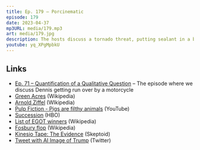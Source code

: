 ```yaml
---
title: Ep. 179 – Porcinematic
episode: 179
date: 2023-04-37
mp3URL: media/179.mp3
art: media/179.jpg
description: The hosts discuss a tornado threat, putting sealant in a basement, Dennis has a new granddaughter, Dennis's nickname was Diggy, Arnold, from Green Acres, Dennis was homeless with "Don't Call Me Pig" Arnold, S04E02 of Succession, Trump was indicted this week, Erik got poked by his physiotherapist and doesn't believe in kinesio tape, and funny AI generated faces of Trump supporters.
youtube: yq_XPgMpbkU
---
```


## Links

- [Ep. 71 – Quantification of a Qualitative Question](https://happyhour.fm/071) – The episode where we discuss Dennis getting run over by a motorcycle
- [Green Acres](https://en.wikipedia.org/wiki/Green_Acres) (Wikipedia)
- [Arnold Ziffel](https://en.wikipedia.org/wiki/Arnold_Ziffel) (WIkipedia)
- [Pulp Fiction - Pigs are filthy animals](https://www.youtube.com/watch?v=ZA_Tl1kvlQU) (YouTube)
- [Succession](https://www.hbo.com/succession) (HBO)
- [List of EGOT winners](https://en.wikipedia.org/wiki/List_of_EGOT_winners) (Wikipedia)
- [Fosbury flop](https://en.wikipedia.org/wiki/Fosbury_flop) (Wikipedia)
- [Kinesio Tape: The Evidence](https://skeptoid.com/blog/2012/08/13/kinesio-tape-the-evidence/) (Skeptoid)
- [Tweet with AI Image of Trump](https://twitter.com/thetomzone/status/1643107947638140934?s=61&t=_pgFkeCdOz6I0PiSdJDGFg) (Twitter)
